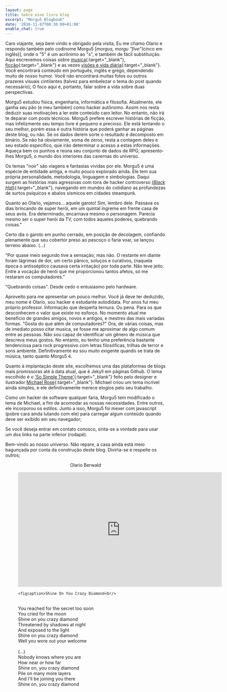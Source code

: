 ```yaml
---
layout: page
title: Sobre esse livro blog
excerpt: "Morgu5 Blogbook"
date: '2016-11-07T00:30:00+01:00'
enable_chat: true
---
```


<span class="dcap">C</span>aro viajante, seja bem vindo e obrigado pela visita,
Eu me chamo Olario e respondo também pelo codinome Morgu5 [<i>morgus, morgu "five"</i>(cinco em inglês)], onde o "5" é um acrônimo ao "s", e também de fácil substituição. Aqui escrevemos coisas sobre [musica](/music){:target="_blank"},  [ficção](/stories){:target="_blank"} e as vezes [visões e vida diária](/blog){:target="_blank"}.  Você encontrará conteúdo em português, inglês e grego, dependendo muito de nosso humor. Você não encontrará muitas fotos ou outros prazeres visuais cintilantes (talvez para embelezar o tema do post quando necessário); O foco aqui é, portanto, falar sobre a vida sobre duas perspectivas.

 <div class="text-divider"></div>

<span class="dcap">M</span>orgu5 estudou física, engenharia, informática e filosofia. Atualmente, ele ganha seu pão (e meu também) como hacker autônomo. Assim nos resta deduzir suas motivações a ler este conteúdo caro leitor. No entanto, não irá te deparar com posts técnicos. Morgu5 prefere escrever histórias de ficção, mas infelizmente seu tempo livre é pequeno e precioso. Ele está tentando o seu melhor, porém essa é outra história que poderá ganhar as páginas deste blog, ou não. Se os dados derem sorte o resultado é decomposto em binário. Se não há obviamente, soma de zeros, resta a contagem deles e seu estado específico, que irão determinar o acesso a estas informações. Aqueça bem os punhos e reúna seu conjunto de dados de RPG; apresento-lhes Morgu5, o mundo dos interiores das cavernas do universo.


Os temas "noir" são viagens e fantasias vividas por ele. Morgu5 é uma espécie de entidade antiga, e muito pouco explorado ainda. Ele tem sua própria personalidade, metodologia, linguagem e simbologias. Daqui surgem as histórias mais agressivas com tons de hacker controverso [(<i>Black Hat</i>)](https://en.wikipedia.org/wiki/Black_hat){:target="_blank"}, navegando em mundos do cotidiano as profundezas de surtos psíquicos e abalos sísmicos em cidades steampunk.

 <div class="text-divider"></div>

<span class="dcap">Q</span>uanto ao Olario, vejamos... aquele garoto! Sim, lembro dele. Passava os dias brincando de super herói, em um quintal íngreme em frente casa de seus avós. Era determinado, encarnava mesmo o personagem. Parecia mesmo ser o super herói da TV, com todos aqueles poderes, quebrando coisas."

Certo dia o garoto em punho cerrado, em posição de decolagem, confiando plenamente que seu cobertor preso ao pescoço o faria voar, se lançou terreno abaixo. (...)

"Por quase meio segundo tive a sensação; mas não. O restante em diante foram lágrimas de dor, um certo pânico, soluços e curativos, (naquela época o antisséptico causava certa irritação) por toda parte. Não teve jeito. Entre a vocação de herói que me proporcionou tantos afetos, só me restaram os computadores."

<div class="central-quote">"Quebrando coisas". Desde cedo o entusiasmo pelo hardware.</div>

<span class="dcap">A</span>proveito para me apresentar um pouco melhor. Você já deve ter deduzido, meu nome é Olario, sou hacker e estudante autodidata. Por anos fui meu próprio professor.  Informação que desperta ternura. Ou pena. Para os que desconhecem o valor que existe no esforço. No momento atual me beneficio de grandes amigos, novos e antigos, e mestres das mais variadas formas.
"Gosta do que além de computadores?" Ora, de várias coisas, mas de imediato posso citar musica, se fosse me aproximar de algo comum entre as pessoas. Não sou capaz de identificar um gênero de música que descreva meus gostos. No entanto, eu tenho uma preferência bastante tendenciosa para rock progressivo com letras filosóficas, trilhas de terror e sons ambiente. Definitivamente eu sou muito exigente quando se trata de música, tanto quanto Morgu5 é.

 <div class="text-divider"></div>

<span class="dcap">Q</span>uanto à implantação deste site, escolhemos uma das plataformas de blogs mais promissoras até à data atual, que é Jekyll em páginas Github. O tema escolhido é o ['So Simple Theme'](http://mademistakes.com/so-simple/){:target="_blank"} feito pelo designer e ilustrador [Michael Rose](http://mademistakes.com){:target="_blank"}. Michael criou um tema incrível ainda simples, e ele definitivamente merece elogios pelo seu trabalho.

Como um hacker de software qualquer faria, Morgu5 tem modificado o tema de Michael, a fim de acomodar as nossas necessidades. Entre outros, ele incorporou os estilos. Junto a isso, Morgu5 foi mexer com javascript (pobre cara ainda lutando com ele) para carregar algum conteúdo quando deve ser exibido em seu navegador;

Se você deseja entrar em contato conosco, sinta-se a vontade para usar um dos links na parte inferior (rodapé).

<span class="dcap">B</span>em-vindo ao nosso universo. Não repare, a casa ainda está meio bagunçada por conta da construção deste blog. Divirta-se e respeite os outros;<br/>

<center>Olario Berwald</center>

 <div class="text-divider"></div>
<figure>
    <iframe width="640" height="360" src="https://www.youtube.com/embed/0SqFPNTBnv8" frameborder="0" allowfullscreen>&nbsp;</iframe>

    <figcaption>Shine On You Crazy Diamond<br/>
<br/>
    You reached for the secret too soon<br/>
    You cried for the moon<br/>
    Shine on you crazy diamond<br/>
    Threatened by shadows at night<br/>
    And exposed to the light<br/>
    Shine on you crazy diamond<br/>
    Well you wore out your welcome<br/>
<br/>
    (...)
<br/>
    Nobody knows where you are<br/>
    How near or how far<br/>
    Shine on, you crazy diamond<br/>
    Pile on many more layers<br/>
    And I'll be joining you there<br/>
    Shine on, you crazy diamond</figcaption>
    </figure>
